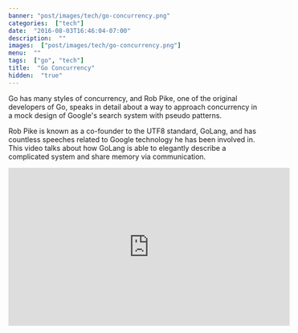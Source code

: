 ```yaml
---
banner: "post/images/tech/go-concurrency.png"
categories:  ["tech"]
date:  "2016-08-03T16:46:04-07:00"
description:  ""
images:  ["post/images/tech/go-concurrency.png"]
menu:  ""
tags:  ["go", "tech"]
title:  "Go Concurrency"
hidden:  "true"
---
```


Go has many styles of concurrency, and Rob Pike, one of the original developers of Go, speaks in detail about a way to approach concurrency in a mock design of Google's search system with pseudo patterns.
<!--more-->

Rob Pike is known as a co-founder to the UTF8 standard, GoLang, and has countless speeches related to Google technology he has been involved in. This video talks about how GoLang is able to elegantly describe a complicated system and share memory via communication.

<iframe width="560" height="315" src="https://www.youtube.com/embed/f6kdp27TYZs" frameborder="0" allowfullscreen></iframe>
